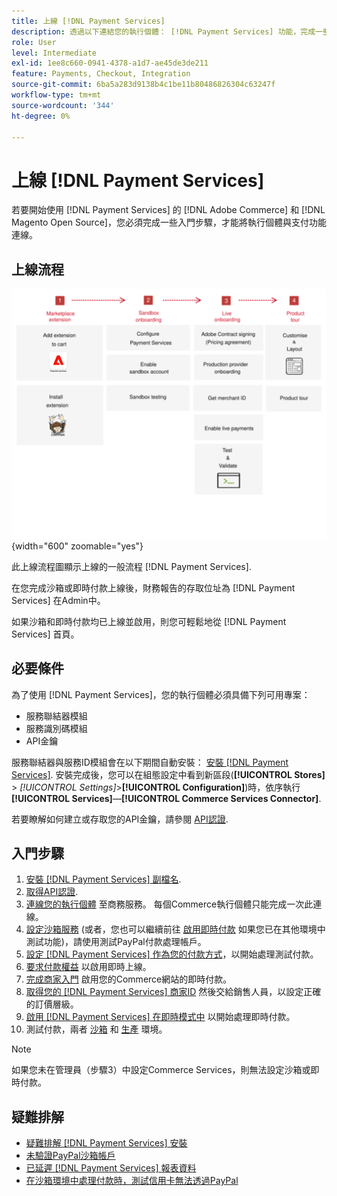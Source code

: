 ```yaml
---
title: 上線 [!DNL Payment Services]
description: 透過以下連結您的執行個體： [!DNL Payment Services] 功能，完成一些入門步驟。
role: User
level: Intermediate
exl-id: 1ee8c660-0941-4378-a1d7-ae45de3de211
feature: Payments, Checkout, Integration
source-git-commit: 6ba5a283d9138b4c1be11b80486826304c63247f
workflow-type: tm+mt
source-wordcount: '344'
ht-degree: 0%

---
```


# 上線 [!DNL Payment Services]

若要開始使用 [!DNL Payment Services] 的 [!DNL Adobe Commerce] 和 [!DNL Magento Open Source]，您必須完成一些入門步驟，才能將執行個體與支付功能連線。

## 上線流程

![上線流程](assets/onboarding-diagram.svg){width="600" zoomable="yes"}

此上線流程圖顯示上線的一般流程 [!DNL Payment Services].

在您完成沙箱或即時付款上線後，財務報告的存取位址為 [!DNL Payment Services] 在Admin中。

如果沙箱和即時付款均已上線並啟用，則您可輕鬆地從 [!DNL Payment Services] 首頁。

## 必要條件

為了使用 [!DNL Payment Services]，您的執行個體必須具備下列可用專案：

* 服務聯結器模組
* 服務識別碼模組
* API金鑰

服務聯結器與服務ID模組會在以下期間自動安裝： [安裝 [!DNL Payment Services]](install.md). 安裝完成後，您可以在組態設定中看到新區段(**[!UICONTROL Stores]** > _[!UICONTROL Settings]_>**[!UICONTROL Configuration]**)時，依序執行&#x200B;**[!UICONTROL Services]**—**[!UICONTROL Commerce Services Connector]**.

若要瞭解如何建立或存取您的API金鑰，請參閱 [API認證](#obtain-api-credentials).

## 入門步驟

1. [安裝 [!DNL Payment Services] 副檔名](install.md#get-payment-services).
1. [取得API認證](connect.md#obtain-api-credentials).
1. [連線您的執行個體](connect.md#configure-commerce-services) 至商務服務。 每個Commerce執行個體只能完成一次此連線。
1. [設定沙箱服務](sandbox.md#enable-sandbox-testing) (或者，您也可以繼續前往 [啟用即時付款](sandbox.md#enable-live-payments) 如果您已在其他環境中測試功能)，請使用測試PayPal付款處理帳戶。
1. [設定 [!DNL Payment Services] 作為您的付款方式](production.md#set-payment-services-as-payment-method)，以開始處理測試付款。
1. [要求付款權益](production.md#request-payments-entitlement-from-adobe) 以啟用即時上線。
1. [完成商家入門](production.md#complete-merchant-onboarding) 啟用您的Commerce網站的即時付款。
1. [取得您的 [!DNL Payment Services] 商家ID](production.md#configure-pricing-tier) 然後交給銷售人員，以設定正確的訂價層級。
1. [啟用 [!DNL Payment Services] 在即時模式中](production.md#enable-live-payments) 以開始處理即時付款。
1. 測試付款，兩者 [沙箱](sandbox.md#test-in-sandbox-environment) 和 [生產](production.md#test-in-production) 環境。

>[!NOTE]
>
>如果您未在管理員（步驟3）中設定Commerce Services，則無法設定沙箱或即時付款。

## 疑難排解

* [疑難排解 [!DNL Payment Services] 安裝](https://experienceleague.adobe.com/docs/commerce-knowledge-base/kb/troubleshooting/payments/payservices-install.html?lang=en)
* [未驗證PayPal沙箱帳戶](https://experienceleague.adobe.com/docs/commerce-knowledge-base/kb/troubleshooting/payments/payservices-paypal-acct.html)
* [已延遲 [!DNL Payment Services] 報表資料](https://experienceleague.adobe.com/docs/commerce-knowledge-base/kb/troubleshooting/payments/payservices-report-info-delayed.html)
* [在沙箱環境中處理付款時，測試信用卡無法透過PayPal](https://experienceleague.adobe.com/docs/commerce-knowledge-base/kb/troubleshooting/payments/payservices-cc-sandbox-failure.html?lang=en)
